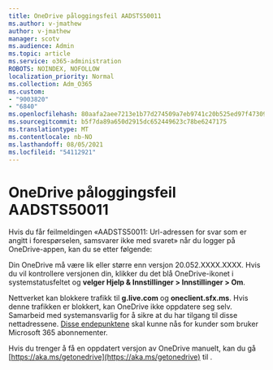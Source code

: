 ```yaml
---
title: OneDrive påloggingsfeil AADSTS50011
ms.author: v-jmathew
author: v-jmathew
manager: scotv
ms.audience: Admin
ms.topic: article
ms.service: o365-administration
ROBOTS: NOINDEX, NOFOLLOW
localization_priority: Normal
ms.collection: Adm_O365
ms.custom:
- "9003820"
- "6840"
ms.openlocfilehash: 80aafa2aee7213e1b77d274509a7eb9741c20b525ed97f473093ac8c6514f3c7
ms.sourcegitcommit: b5f7da89a650d2915dc652449623c78be6247175
ms.translationtype: MT
ms.contentlocale: nb-NO
ms.lasthandoff: 08/05/2021
ms.locfileid: "54112921"
---
```

# <a name="onedrive-login-error-aadsts50011"></a>OneDrive påloggingsfeil AADSTS50011

Hvis du får feilmeldingen «AADSTS50011: Url-adressen for svar som er angitt i forespørselen, samsvarer ikke med svaret» når du logger på OneDrive-appen, kan du se etter følgende:

Din OneDrive må være lik eller større enn versjon 20.052.XXXX.XXXX. Hvis du vil kontrollere versjonen din, klikker du det blå OneDrive-ikonet i systemstatusfeltet og **velger Hjelp & Innstillinger > Innstillinger > Om**.

Nettverket kan blokkere trafikk til **g.live.com** og **oneclient.sfx.ms**. Hvis denne trafikken er blokkert, kan OneDrive ikke oppdatere seg selv. Samarbeid med systemansvarlig for å sikre at du har tilgang til disse nettadressene. [Disse endepunktene](https://docs.microsoft.com/microsoft-365/enterprise/urls-and-ip-address-ranges?view=o365-worldwide) skal kunne nås for kunder som bruker Microsoft 365 abonnementer.

Hvis du trenger å få en oppdatert versjon av OneDrive manuelt, kan du gå [https://aka.ms/getonedrive](https://aka.ms/getonedrive) til .
